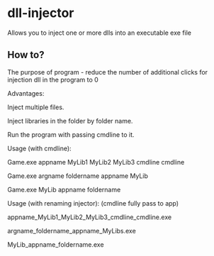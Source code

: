 # dll-injector
Allows you to inject one or more dlls into an executable exe file

## How to?
The purpose of program - reduce the number of additional clicks for injection dll in the program to 0

Advantages:

Inject multiple files.

Inject libraries in the folder by folder name.

Run the program with passing cmdline to it.


Usage (with cmdline):

Game.exe appname MyLib1 MyLib2 MyLib3 cmdline cmdline

Game.exe argname foldername appname MyLib

Game.exe MyLib appname foldername

Usage (with renaming injector): (cmdline fully pass to app)

appname_MyLib1_MyLib2_MyLib3_cmdline_cmdline.exe

argname_foldername_appname_MyLibs.exe

MyLib_appname_foldername.exe